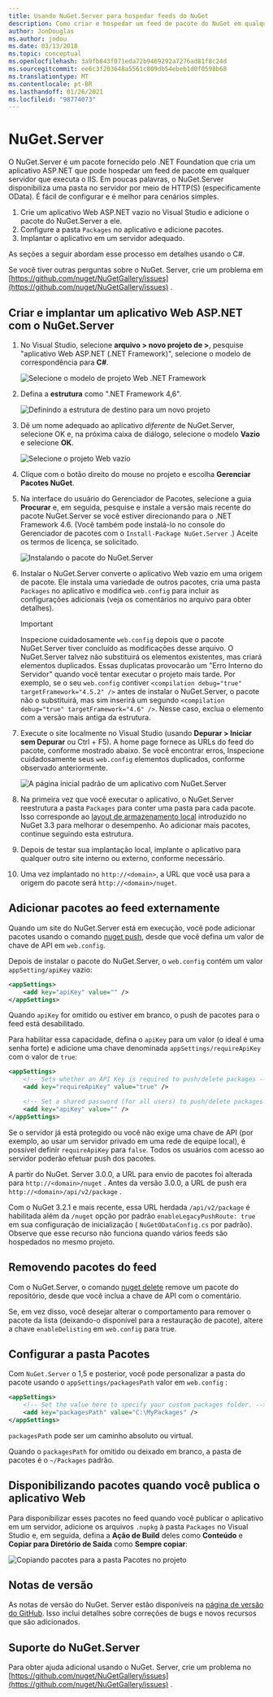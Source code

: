 ```yaml
---
title: Usando NuGet.Server para hospedar feeds do NuGet
description: Como criar e hospedar um feed de pacote do NuGet em qualquer servidor que executa o IIS usando NuGet.Server, tornando os pacotes disponíveis por meio de HTTP e OData.
author: JonDouglas
ms.author: jodou
ms.date: 03/13/2018
ms.topic: conceptual
ms.openlocfilehash: 3a9fb843f071eda72b9469292a7276ad81f8c24d
ms.sourcegitcommit: ee6c3f203648a5561c809db54ebeb1d0f0598b68
ms.translationtype: MT
ms.contentlocale: pt-BR
ms.lasthandoff: 01/26/2021
ms.locfileid: "98774073"
---
```

# <a name="nugetserver"></a>NuGet.Server

O NuGet.Server é um pacote fornecido pelo .NET Foundation que cria um aplicativo ASP.NET que pode hospedar um feed de pacote em qualquer servidor que executa o IIS. Em poucas palavras, o NuGet.Server disponibiliza uma pasta no servidor por meio de HTTP(S) (especificamente OData). É fácil de configurar e é melhor para cenários simples.

1. Crie um aplicativo Web ASP.NET vazio no Visual Studio e adicione o pacote do NuGet.Server a ele.
1. Configure a pasta `Packages` no aplicativo e adicione pacotes.
1. Implantar o aplicativo em um servidor adequado.

As seções a seguir abordam esse processo em detalhes usando o C#.

Se você tiver outras perguntas sobre o NuGet. Server, crie um problema em [https://github.com/nuget/NuGetGallery/issues](https://github.com/nuget/NuGetGallery/issues) .

## <a name="create-and-deploy-an-aspnet-web-application-with-nugetserver"></a>Criar e implantar um aplicativo Web ASP.NET com o NuGet.Server

1. No Visual Studio, selecione **arquivo > novo projeto de >**, pesquise "aplicativo Web ASP.NET (.NET Framework)", selecione o modelo de correspondência para **C#**.

    ![Selecione o modelo de projeto Web .NET Framework](media/Hosting_00-NuGet.Server-ProjectType.png)

1. Defina a **estrutura** como ".NET Framework 4,6".

    ![Definindo a estrutura de destino para um novo projeto](media/Hosting_01-NuGet.Server-Set4.6.png)

1. Dê um nome adequado ao aplicativo *diferente* de NuGet.Server, selecione OK e, na próxima caixa de diálogo, selecione o modelo **Vazio** e selecione **OK**.

    ![Selecione o projeto Web vazio](media/Hosting_02-NuGet.Server-Empty.png)

1. Clique com o botão direito do mouse no projeto e escolha **Gerenciar Pacotes NuGet**.

1. Na interface do usuário do Gerenciador de Pacotes, selecione a guia **Procurar** e, em seguida, pesquise e instale a versão mais recente do pacote NuGet.Server se você estiver direcionando para o .NET Framework 4.6. (Você também pode instalá-lo no console do Gerenciador de pacotes com o `Install-Package NuGet.Server` .) Aceite os termos de licença, se solicitado.

    ![Instalando o pacote do NuGet.Server](media/Hosting_03-NuGet.Server-Package.png)

1. Instalar o NuGet.Server converte o aplicativo Web vazio em uma origem de pacote. Ele instala uma variedade de outros pacotes, cria uma pasta `Packages` no aplicativo e modifica `web.config` para incluir as configurações adicionais (veja os comentários no arquivo para obter detalhes).

    > [!Important]
    > Inspecione cuidadosamente `web.config` depois que o pacote NuGet.Server tiver concluído as modificações desse arquivo. O NuGet.Server talvez não substituirá os elementos existentes, mas criará elementos duplicados. Essas duplicatas provocarão um "Erro Interno do Servidor" quando você tentar executar o projeto mais tarde. Por exemplo, se o seu `web.config` contiver `<compilation debug="true" targetFramework="4.5.2" />` antes de instalar o NuGet.Server, o pacote não o substituirá, mas sim inserirá um segundo `<compilation debug="true" targetFramework="4.6" />`. Nesse caso, exclua o elemento com a versão mais antiga da estrutura.

1. Execute o site localmente no Visual Studio (usando **Depurar > Iniciar sem Depurar** ou Ctrl + F5). A home page fornece as URLs do feed do pacote, conforme mostrado abaixo. Se você encontrar erros, Inspecione cuidadosamente seus `web.config` elementos duplicados, conforme observado anteriormente.

    ![A página inicial padrão de um aplicativo com NuGet.Server](media/Hosting_04-NuGet.Server-FeedHomePage.png)

1.  Na primeira vez que você executar o aplicativo, o NuGet.Server reestrutura a pasta `Packages` para conter uma pasta para cada pacote. Isso corresponde ao [layout de armazenamento local](https://blog.nuget.org/20151118/nuget-3.3.html#folder-based-repository-commands) introduzido no NuGet 3.3 para melhorar o desempenho. Ao adicionar mais pacotes, continue seguindo esta estrutura.

1. Depois de testar sua implantação local, implante o aplicativo para qualquer outro site interno ou externo, conforme necessário.

1. Uma vez implantado no `http://<domain>`, a URL que você usa para a origem do pacote será `http://<domain>/nuget`.

## <a name="adding-packages-to-the-feed-externally"></a>Adicionar pacotes ao feed externamente

Quando um site do NuGet.Server está em execução, você pode adicionar pacotes usando o comando [nuget push](../reference/cli-reference/cli-ref-push.md), desde que você defina um valor de chave de API em `web.config`.

Depois de instalar o pacote do NuGet.Server, o `web.config` contém um valor `appSetting/apiKey` vazio:

```xml
<appSettings>
    <add key="apiKey" value="" />
</appSettings>
```

Quando `apiKey` for omitido ou estiver em branco, o push de pacotes para o feed está desabilitado.

Para habilitar essa capacidade, defina o `apiKey` para um valor (o ideal é uma senha forte) e adicione uma chave denominada `appSettings/requireApiKey` com o valor de `true`:

```xml
<appSettings>
    <!-- Sets whether an API Key is required to push/delete packages -->
    <add key="requireApiKey" value="true" />

    <!-- Set a shared password (for all users) to push/delete packages -->
    <add key="apiKey" value="" />
</appSettings>
```

Se o servidor já está protegido ou você não exige uma chave de API (por exemplo, ao usar um servidor privado em uma rede de equipe local), é possível definir `requireApiKey` para `false`. Todos os usuários com acesso ao servidor poderão efetuar push dos pacotes.

A partir do NuGet. Server 3.0.0, a URL para envio de pacotes foi alterada para `http://<domain>/nuget` . Antes da versão 3.0.0, a URL de push era `http://<domain>/api/v2/package` .

Com o NuGet 3.2.1 e mais recente, essa URL herdada `/api/v2/package` é habilitada além da `/nuget` opção por padrão `enableLegacyPushRoute: true` em sua configuração de inicialização ( `NuGetODataConfig.cs` por padrão). Observe que esse recurso não funciona quando vários feeds são hospedados no mesmo projeto.

## <a name="removing-packages-from-the-feed"></a>Removendo pacotes do feed

Com o NuGet.Server, o comando [nuget delete](../reference/cli-reference/cli-ref-delete.md) remove um pacote do repositório, desde que você inclua a chave de API com o comentário.

Se, em vez disso, você desejar alterar o comportamento para remover o pacote da lista (deixando-o disponível para a restauração de pacote), altere a chave `enableDelisting` em `web.config` para true.

## <a name="configuring-the-packages-folder"></a>Configurar a pasta Pacotes

Com `NuGet.Server` o 1,5 e posterior, você pode personalizar a pasta do pacote usando o `appSettings/packagesPath` valor em `web.config` :

```xml
<appSettings>
    <!-- Set the value here to specify your custom packages folder. -->
    <add key="packagesPath" value="C:\MyPackages" />
</appSettings>
```

`packagesPath` pode ser um caminho absoluto ou virtual.

Quando o `packagesPath` for omitido ou deixado em branco, a pasta de pacotes é o `~/Packages` padrão.

## <a name="making-packages-available-when-you-publish-the-web-app"></a>Disponibilizando pacotes quando você publica o aplicativo Web

Para disponibilizar esses pacotes no feed quando você publicar o aplicativo em um servidor, adicione os arquivos `.nupkg` à pasta `Packages` no Visual Studio e, em seguida, defina a **Ação de Build** deles como **Conteúdo** e **Copiar para Diretório de Saída** como **Sempre copiar**:

![Copiando pacotes para a pasta Pacotes no projeto](media/Hosting_05-NuGet.Server-Package-Folder.png)

## <a name="release-notes"></a>Notas de versão

As notas de versão do NuGet. Server estão disponíveis na [página de versão do GitHub](https://github.com/NuGet/NuGet.Server/releases).
Isso inclui detalhes sobre correções de bugs e novos recursos que são adicionados.

## <a name="nugetserver-support"></a>Suporte do NuGet.Server

Para obter ajuda adicional usando o NuGet. Server, crie um problema no [https://github.com/nuget/NuGetGallery/issues](https://github.com/nuget/NuGetGallery/issues) .
